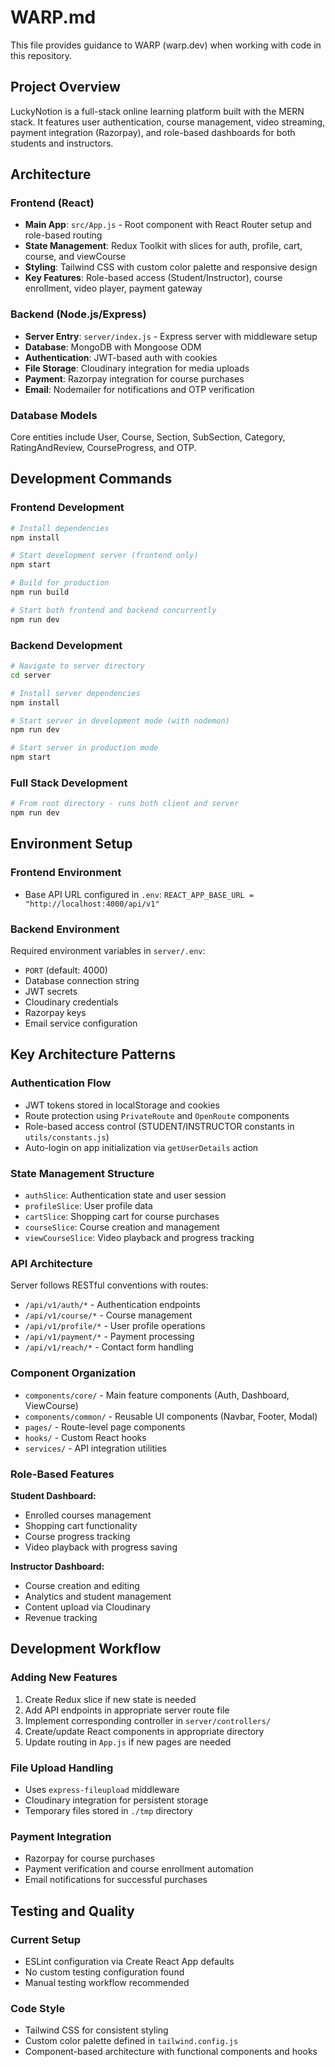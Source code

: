 # WARP.md

This file provides guidance to WARP (warp.dev) when working with code in this repository.

## Project Overview

LuckyNotion is a full-stack online learning platform built with the MERN stack. It features user authentication, course management, video streaming, payment integration (Razorpay), and role-based dashboards for both students and instructors.

## Architecture

### Frontend (React)
- **Main App**: `src/App.js` - Root component with React Router setup and role-based routing
- **State Management**: Redux Toolkit with slices for auth, profile, cart, course, and viewCourse
- **Styling**: Tailwind CSS with custom color palette and responsive design
- **Key Features**: Role-based access (Student/Instructor), course enrollment, video player, payment gateway

### Backend (Node.js/Express)
- **Server Entry**: `server/index.js` - Express server with middleware setup
- **Database**: MongoDB with Mongoose ODM
- **Authentication**: JWT-based auth with cookies
- **File Storage**: Cloudinary integration for media uploads
- **Payment**: Razorpay integration for course purchases
- **Email**: Nodemailer for notifications and OTP verification

### Database Models
Core entities include User, Course, Section, SubSection, Category, RatingAndReview, CourseProgress, and OTP.

## Development Commands

### Frontend Development
```bash
# Install dependencies
npm install

# Start development server (frontend only)
npm start

# Build for production
npm run build

# Start both frontend and backend concurrently
npm run dev
```

### Backend Development
```bash
# Navigate to server directory
cd server

# Install server dependencies
npm install

# Start server in development mode (with nodemon)
npm run dev

# Start server in production mode
npm start
```

### Full Stack Development
```bash
# From root directory - runs both client and server
npm run dev
```

## Environment Setup

### Frontend Environment
- Base API URL configured in `.env`: `REACT_APP_BASE_URL = "http://localhost:4000/api/v1"`

### Backend Environment
Required environment variables in `server/.env`:
- `PORT` (default: 4000)
- Database connection string
- JWT secrets
- Cloudinary credentials
- Razorpay keys
- Email service configuration

## Key Architecture Patterns

### Authentication Flow
- JWT tokens stored in localStorage and cookies
- Route protection using `PrivateRoute` and `OpenRoute` components
- Role-based access control (STUDENT/INSTRUCTOR constants in `utils/constants.js`)
- Auto-login on app initialization via `getUserDetails` action

### State Management Structure
- `authSlice`: Authentication state and user session
- `profileSlice`: User profile data
- `cartSlice`: Shopping cart for course purchases
- `courseSlice`: Course creation and management
- `viewCourseSlice`: Video playback and progress tracking

### API Architecture
Server follows RESTful conventions with routes:
- `/api/v1/auth/*` - Authentication endpoints
- `/api/v1/course/*` - Course management
- `/api/v1/profile/*` - User profile operations
- `/api/v1/payment/*` - Payment processing
- `/api/v1/reach/*` - Contact form handling

### Component Organization
- `components/core/` - Main feature components (Auth, Dashboard, ViewCourse)
- `components/common/` - Reusable UI components (Navbar, Footer, Modal)
- `pages/` - Route-level page components
- `hooks/` - Custom React hooks
- `services/` - API integration utilities

### Role-Based Features
**Student Dashboard:**
- Enrolled courses management
- Shopping cart functionality
- Course progress tracking
- Video playback with progress saving

**Instructor Dashboard:**
- Course creation and editing
- Analytics and student management
- Content upload via Cloudinary
- Revenue tracking

## Development Workflow

### Adding New Features
1. Create Redux slice if new state is needed
2. Add API endpoints in appropriate server route file
3. Implement corresponding controller in `server/controllers/`
4. Create/update React components in appropriate directory
5. Update routing in `App.js` if new pages are needed

### File Upload Handling
- Uses `express-fileupload` middleware
- Cloudinary integration for persistent storage
- Temporary files stored in `./tmp` directory

### Payment Integration
- Razorpay for course purchases
- Payment verification and course enrollment automation
- Email notifications for successful purchases

## Testing and Quality

### Current Setup
- ESLint configuration via Create React App defaults
- No custom testing configuration found
- Manual testing workflow recommended

### Code Style
- Tailwind CSS for consistent styling
- Custom color palette defined in `tailwind.config.js`
- Component-based architecture with functional components and hooks